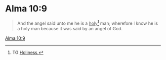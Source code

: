 # Alma 10:9

> And the angel said unto me he is a <u>holy</u>[^a] man; wherefore I know he is a holy man because it was said by an angel of God.

[Alma 10:9](https://www.churchofjesuschrist.org/study/scriptures/bofm/alma/10?lang=eng&id=p9#p9)


[^a]: TG [Holiness.](https://www.churchofjesuschrist.org/study/scriptures/tg/holiness?lang=eng)
